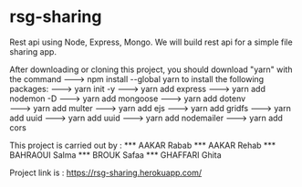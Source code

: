 # rsg-sharing

Rest api using Node, Express, Mongo. We will build rest api for a simple file sharing app.

After downloading or cloning this project, you should download "yarn" with the command 
---> npm install --global yarn
to install the following packages:
---> yarn init -y
---> yarn add express
---> yarn add nodemon -D
---> yarn add mongoose
---> yarn add dotenv  
---> yarn add multer
---> yarn add ejs
---> yarn add gridfs
---> yarn add uuid
---> yarn add uuid
---> yarn add nodemailer
---> yarn add cors


This project is carried out by :
  *** AAKAR Rabab
  *** AAKAR Rehab
  *** BAHRAOUI Salma
  *** BROUK Safaa
  *** GHAFFARI Ghita
  
  
Project link is :
https://rsg-sharing.herokuapp.com/

